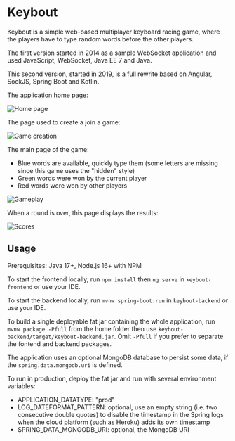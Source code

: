 # Keybout

Keybout is a simple web-based multiplayer keyboard racing game, where the players
have to type random words before the other players.

The first version started in 2014 as a sample WebSocket application and used JavaScript,
WebSocket, Java EE 7 and Java.

This second version, started in 2019, is a full rewrite based on Angular, SockJS, Spring Boot and Kotlin.

The application home page:

![Home page](doc/keybout-1.png)

The page used to create a join a game:

![Game creation](doc/keybout-2.png)

The main page of the game:
- Blue words are available, quickly type them (some letters are missing since this game uses the "hidden" style)
- Green words were won by the current player
- Red words were won by other players

![Gameplay](doc/keybout-3.png)

When a round is over, this page displays the results:

![Scores](doc/keybout-4.png)

## Usage

Prerequisites: Java 17+, Node.js 16+ with NPM

To start the frontend locally, run `npm install` then `ng serve` in `keybout-frontend`
or use your IDE.

To start the backend locally, run `mvnw spring-boot:run` in `keybout-backend`
or use your IDE.

To build a single deployable fat jar containing the whole application,
run `mvnw package -Pfull` from the home folder then use `keybout-backend/target/keybout-backend.jar`.
Omit `-Pfull` if you prefer to separate the fontend and backend packages.

The application uses an optional MongoDB database to persist some data,
if the `spring.data.mongodb.uri` is defined.

To run in production, deploy the fat jar and run with several environment variables:
- APPLICATION_DATATYPE: "prod"
- LOG_DATEFORMAT_PATTERN: optional, use an empty string (i.e. two consecutive double quotes) to disable the timestamp
in the Spring logs when the cloud platform (such as Heroku) adds its own timestamp
- SPRING_DATA_MONGODB_URI: optional, the MongoDB URI
